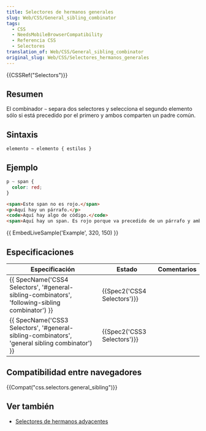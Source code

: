 ```yaml
---
title: Selectores de hermanos generales
slug: Web/CSS/General_sibling_combinator
tags:
  - CSS
  - NeedsMobileBrowserCompatibility
  - Referencia CSS
  - Selectores
translation_of: Web/CSS/General_sibling_combinator
original_slug: Web/CSS/Selectores_hermanos_generales
---
```


{{CSSRef("Selectors")}}

## Resumen

El combinador `~` separa dos selectores y selecciona el segundo elemento sólo si está precedido por el primero y ambos comparten un padre común.

## Sintaxis

```
elemento ~ elemento { estilos }
```

## Ejemplo

```css
p ~ span {
  color: red;
}
```

```html
<span>Este span no es rojo.</span>
<p>Aquí hay un párrafo.</p>
<code>Aquí hay algo de código.</code>
<span>Aquí hay un span. Es rojo porque va precedido de un párrafo y ambos comparten el mismo padre.</span>
```

{{ EmbedLiveSample('Example', 320, 150) }}

## Especificaciones

| Especificación                                                                                                                   | Estado                               | Comentarios |
| -------------------------------------------------------------------------------------------------------------------------------- | ------------------------------------ | ----------- |
| {{ SpecName('CSS4 Selectors', '#general-sibling-combinators', 'following-sibling combinator') }} | {{Spec2('CSS4 Selectors')}} |             |
| {{ SpecName('CSS3 Selectors', '#general-sibling-combinators', 'general sibling combinator') }}     | {{Spec2('CSS3 Selectors')}} |             |

## Compatibilidad entre navegadores

{{Compat("css.selectors.general_sibling")}}

## Ver también

- [Selectores de hermanos adyacentes](/es/docs/Web/CSS/Adjacent_sibling_selectors)
